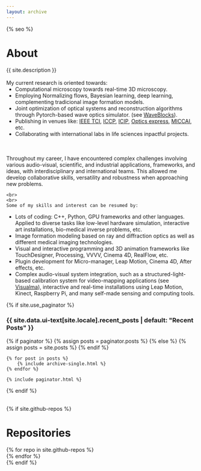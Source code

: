 ```yaml
---
layout: archive
---
```

{% seo %}

<h1 class="page__title" itemprop="headline">About</h1>
<article class="text__description">
    {{ site.description }}
    <br>
    <br>
    My current research is oriented towards:
    <ul style="margin-top: 0; margin-bottom: 0;">    
        <li style="margin-top: 0; margin-bottom: 0;">Computational microscopy towards real-time 3D microscopy.</li>
        <li style="margin-top: 0; margin-bottom: 0;">Employing Normalizing flows, Bayesian learning, deep learning, complementing tradicional image formation models.</li>
        <li style="margin-top: 0; margin-bottom: 0;">Joint optimization of optical systems and reconstruction algorithms through Pytorch-based wave optics simulator. (see <a href="https://github.com/pvjosue/WaveBlocks">WaveBlocks</a>).</li>
        <li style="margin-top: 0; margin-bottom: 0;">Publishing in venues like: <a href="/LFMNet">IEEE TCI</a>, <a href="/SLXLFMNet">ICCP</a>, <a href="/WaveBlocks">ICIP</a>, <a href="/artifact-free">Optics express</a>, <a href="/concurrent-segmentation">MICCAI</a>, etc.
        </li>
        <li style="margin-top: 0; margin-bottom: 0;">Collaborating with international labs in life sciences inpactful projects.</li>
    </ul>
    <br>
    <br>
<!-- In my ongoing Ph.D., I built up intuition on Wave-Optics and machine learning algorithms, allowing me to complement the fluorescent microscope image formation model with Deep and Bayesian Learning.
<br>
<br> -->

Throughout my career, I have encountered complex challenges involving various audio-visual, scientific, and industrial applications, frameworks, and ideas, with interdisciplinary and international teams. This allowed me develop collaborative skills, versatility and robustness when approaching new problems.

    <br>
    <br>
    Some of my skills and interest can be resumed by:
<ul style="margin-top: 0; margin-bottom: 0;">    
        <li style="margin-top: 0; margin-bottom: 0;">Lots of coding: C++, Python, GPU frameworks and other languages. Applied to diverse tasks like low-level hardware simulation, interactive art installations, bio-medical inverse problems, etc.</li>
        <li style="margin-top: 0; margin-bottom: 0;">Image formation modeling based on ray and diffraction optics as well as different medical imaging technologies.</li>
        <li style="margin-top: 0; margin-bottom: 0;">Visual and interactive programming and 3D animation frameworks like TouchDesigner, Processing, VVVV, Cinema 4D, RealFlow, etc.</li>
        <li style="margin-top: 0; margin-bottom: 0;">Plugin development for Micro-manager, Leap Motion, Cinema 4D, After effects, etc.</li>
        <li style="margin-top: 0; margin-bottom: 0;">Complex audio-visual system integration, such as a structured-light-based calibration system for video-mapping applications (see <a href="https://www.visualma.com">Visualma</a>), interactive and real-time installations using Leap Motion, Kinect, Raspberry Pi, and many self-made sensing and computing tools.</li>
    </ul>

</article>
  
{% if site.use_paginator %}
    <h3 class="archive__subtitle">{{ site.data.ui-text[site.locale].recent_posts | default: "Recent Posts" }}</h3>
    {% if paginator %}
        {% assign posts = paginator.posts %}
    {% else %}
        {% assign posts = site.posts %}
    {% endif %}

    {% for post in posts %}
        {% include archive-single.html %}
    {% endfor %}

    {% include paginator.html %}
{% endif %}


<br>
{% if site.github-repos %}
<h1>Repositories</h1>
<div class="grid__wrapper">
{% for repo in site.github-repos %}
  <div class="github-card" data-github="{{repo.name}}" data-width="300em" data-height="" data-theme="default"></div>
{% endfor %}
</div>
<script src="/assets/github-cards/src/widget.js"></script>
{% endif %}

